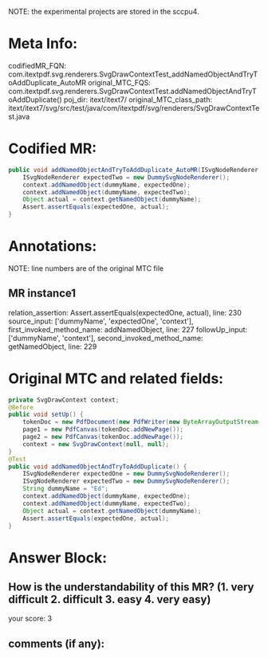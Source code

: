 NOTE: the experimental projects are stored in the sccpu4.

# Meta Info:
codifiedMR_FQN:
com.itextpdf.svg.renderers.SvgDrawContextTest_addNamedObjectAndTryToAddDuplicate_AutoMR
original_MTC_FQS:
com.itextpdf.svg.renderers.SvgDrawContextTest.addNamedObjectAndTryToAddDuplicate()
poj_dir:
itext/itext7/
original_MTC_class_path:
itext/itext7/svg/src/test/java/com/itextpdf/svg/renderers/SvgDrawContextTest.java

# Codified MR:
```java
public void addNamedObjectAndTryToAddDuplicate_AutoMR(ISvgNodeRenderer expectedOne, String dummyName, SvgDrawContext context) {
    ISvgNodeRenderer expectedTwo = new DummySvgNodeRenderer();
    context.addNamedObject(dummyName, expectedOne);
    context.addNamedObject(dummyName, expectedTwo);
    Object actual = context.getNamedObject(dummyName);
    Assert.assertEquals(expectedOne, actual);
}
```

# Annotations:
NOTE: line numbers are of the original MTC file
## MR instance1
relation_assertion: Assert.assertEquals(expectedOne, actual), line: 230 
source_input: ['dummyName', 'expectedOne', 'context'], first_invoked_method_name: addNamedObject, line: 227 
followUp_input: ['dummyName', 'context'], second_invoked_method_name: getNamedObject, line: 229 


# Original MTC and related fields:
```java
private SvgDrawContext context;
@Before
public void setUp() {
    tokenDoc = new PdfDocument(new PdfWriter(new ByteArrayOutputStream()));
    page1 = new PdfCanvas(tokenDoc.addNewPage());
    page2 = new PdfCanvas(tokenDoc.addNewPage());
    context = new SvgDrawContext(null, null);
}
@Test
public void addNamedObjectAndTryToAddDuplicate() {
    ISvgNodeRenderer expectedOne = new DummySvgNodeRenderer();
    ISvgNodeRenderer expectedTwo = new DummySvgNodeRenderer();
    String dummyName = "Ed";
    context.addNamedObject(dummyName, expectedOne);
    context.addNamedObject(dummyName, expectedTwo);
    Object actual = context.getNamedObject(dummyName);
    Assert.assertEquals(expectedOne, actual);
}

```


# Answer Block: 
## How is the understandability of this MR? (1. very difficult 2. difficult 3. easy 4. very easy)
your score: 3
 
## comments (if any): 
```txt

```